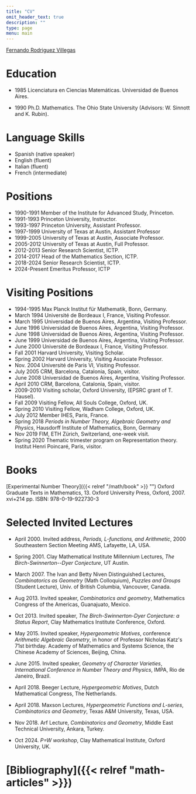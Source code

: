 ```yaml
---
title: "CV"
omit_header_text: true
description: ""
type: page
menu: main
---
```

[Fernando Rodriguez Villegas](/pdf/frv-cv-24.pdf)

# Education

- 1985
Licenciatura en Ciencias Matemáticas. Universidad de Buenos Aires.

- 1990
Ph.D. Mathematics.  The Ohio State University (Advisors: W. Sinnott and
K. Rubin).  

# Language Skills

- Spanish (native speaker)
- English (fluent)
- Italian (fluent)
- French  (intermediate)

# Positions

- 1990-1991 Member of the Institute for Advanced Study, Princeton.
- 1991-1993 Princeton University, Instructor.
- 1993-1997 Princeton University, Assistant Professor.
- 1997-1999 University of Texas at Austin, Assistant Professor
- 1999-2005 University of Texas at Austin, Associate Professor.
- 2005-2012 University of Texas at Austin, Full Professor.
- 2012-2013 Senior Research Scientist, ICTP.
- 2014-2017 Head of the Mathematics Section, ICTP. 
- 2018-2024 Senior Research Scientist, ICTP.
- 2024-Present Emeritus Professor, ICTP

#  Visiting Positions

- 1994-1995 Max Planck Institut für Mathematik, Bonn, Germany.
- March 1994 Université de Bordeaux I, France, Visiting Professor.
- March 1995 Universidad de Buenos Aires, Argentina, Visiting Professor.
- June 1996 Universidad de Buenos Aires, Argentina, Visiting Professor.
- June 1998 Universidad de Buenos Aires, Argentina, Visiting Professor.
- June 1999 Universidad de Buenos Aires, Argentina, Visiting Professor.
- June 2000 Université de Bordeaux I, France, Visiting Professor.
- Fall 2001  Harvard University, Visiting Scholar.
- Spring 2002  Harvard University, Visiting Associate Professor.
- Nov. 2004 Université de Paris VI, Visiting Professor.
- July 2005 CRM, Barcelona, Catalonia, Spain, visitor.
- June 2008 Universidad de Buenos Aires, Argentina, Visiting Professor.
- April 2010 CRM, Barcelona, Catalonia, Spain, visitor.
- 2009-2010 Visiting scholar, Oxford University, (EPSRC grant of T. Hausel).
- Fall 2009 Visiting Fellow, All Souls College, Oxford, UK.
- Spring 2010 Visiting Fellow, Wadham College, Oxford, UK.
- July 2012 Member IHES, Paris, France.  
- Spring 2018 *Periods in Number Theory, Algebraic Geometry and Physics*, Hausdorff Institute of Mathematics, Bonn, Germany
- Nov 2019 FIM, ETH Zürich, Switzerland, one-week visit.
- Spring 2020 Thematic trimester program on Representation
theory. Institut Henri Poincaré, Paris, visitor. 

# Books

 [Experimental Number Theory]({{< relref "/math/book" >}} "") Oxford
 Graduate Texts in Mathematics,  13. Oxford University Press, Oxford,
 2007. xvi+214 pp. ISBN:  978-0-19-922730-3

# Selected Invited Lectures

- April 2000. Invited address, *Periods, L-functions, and
Arithmetic*, 2000 Southeastern Section Meeting AMS, Lafayette, LA, USA.  

- Spring 2001. Clay Mathematical Institute Millennium Lectures,
*The Birch-Swinnerton--Dyer Conjecture*, UT Austin. 

- March 2007.  The Ivan and Betty Niven Distinguished
Lectures, *Combinatorics as Geometry*
(Math Colloquium), *Puzzles and Groups* (Student Lecture), Univ. of
British Columbia, Vancouver, Canada. 

- Aug 2013. Invited speaker, *Combinatorics and geometry*, Mathematics
  Congress of the Americas, Guanajuato, Mexico.  

- Oct 2013. Invited speaker, *The Birch-Swinnerton-Dyer Conjecture: a
Status Report*, Clay Mathematics Institute Conference, Oxford. 

- May 2015. Invited speaker, *Hypergeometric Motives*, conference *Arithmetic
Algebraic Geometry*, in honor of  Professor Nicholas Katz's  71st
birthday. Academy of Mathematics and Systems Science,  the Chinese
Academy of Sciences, Beijing,  China. 

- June 2015. Invited speaker, *Geometry of Character Varieties*,
*International Conference in Number Theory and Physics*, IMPA, Rio de
Janeiro, Brazil.  

- April 2018. Beeger Lecture, *Hypergeometric Motives*,
Dutch Mathematical Congress, The Netherlands. 

- April 2018.  Maxson Lectures, *Hypergeometric Functions and L-series*,
*Combinatorics and Geometry*, Texas A&M University, Texas, USA. 

- Nov 2018. Arf Lecture, *Combinatorics and Geometry*,  Middle East
  Technical University, Ankara, Turkey.

- Oct 2024. *P=W workshop*, Clay Mathematical Institute, Oxford
University, UK.
# [Bibliography]({{< relref "math-articles" >}})




